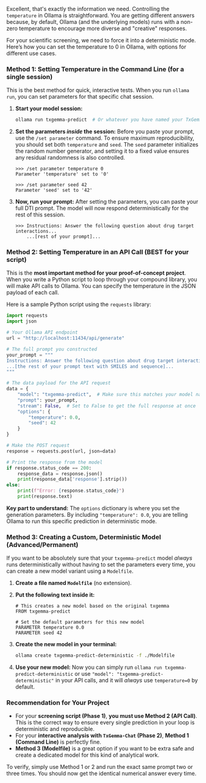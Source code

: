 Excellent, that's exactly the information we need. Controlling the `temperature` in Ollama is straightforward. You are getting different answers because, by default, Ollama (and the underlying models) runs with a non-zero temperature to encourage more diverse and "creative" responses.

For your scientific screening, we need to force it into a deterministic mode. Here’s how you can set the temperature to 0 in Ollama, with options for different use cases.

### Method 1: Setting Temperature in the Command Line (for a single session)

This is the best method for quick, interactive tests. When you run `ollama run`, you can set parameters for that specific chat session.

1.  **Start your model session:**
    ```bash
    ollama run txgemma-predict  # Or whatever you have named your TxGemma model
    ```

2.  **Set the parameters *inside* the session:**
    Before you paste your prompt, use the `/set parameter` command. To ensure maximum reproducibility, you should set both `temperature` and `seed`. The `seed` parameter initializes the random number generator, and setting it to a fixed value ensures any residual randomness is also controlled.

    ```
    >>> /set parameter temperature 0
    Parameter 'temperature' set to '0'
    
    >>> /set parameter seed 42
    Parameter 'seed' set to '42'
    ```

3.  **Now, run your prompt:**
    After setting the parameters, you can paste your full DTI prompt. The model will now respond deterministically for the rest of this session.

    ```
    >>> Instructions: Answer the following question about drug target interactions...
        ...[rest of your prompt]...
    ```

### Method 2: Setting Temperature in an API Call (BEST for your script)

This is the **most important method for your proof-of-concept project**. When you write a Python script to loop through your compound library, you will make API calls to Ollama. You can specify the temperature in the JSON payload of each call.

Here is a sample Python script using the `requests` library:

```python
import requests
import json

# Your Ollama API endpoint
url = "http://localhost:11434/api/generate"

# The full prompt you constructed
your_prompt = """
Instructions: Answer the following question about drug target interactions.
...[the rest of your prompt text with SMILES and sequence]...
"""

# The data payload for the API request
data = {
    "model": "txgemma-predict",  # Make sure this matches your model name
    "prompt": your_prompt,
    "stream": False,  # Set to False to get the full response at once
    "options": {
        "temperature": 0.0,
        "seed": 42
    }
}

# Make the POST request
response = requests.post(url, json=data)

# Print the response from the model
if response.status_code == 200:
    response_data = response.json()
    print(response_data['response'].strip())
else:
    print(f"Error: {response.status_code}")
    print(response.text)
```

**Key part to understand:** The `options` dictionary is where you set the generation parameters. By including `"temperature": 0.0`, you are telling Ollama to run this specific prediction in deterministic mode.

### Method 3: Creating a Custom, Deterministic Model (Advanced/Permanent)

If you want to be absolutely sure that your `txgemma-predict` model *always* runs deterministically without having to set the parameters every time, you can create a new model variant using a `Modelfile`.

1.  **Create a file named `Modelfile`** (no extension).
2.  **Put the following text inside it:**

    ```Modelfile
    # This creates a new model based on the original txgemma
    FROM txgemma-predict

    # Set the default parameters for this new model
    PARAMETER temperature 0.0
    PARAMETER seed 42
    ```

3.  **Create the new model in your terminal:**
    ```bash
    ollama create txgemma-predict-deterministic -f ./Modelfile
    ```

4.  **Use your new model:**
    Now you can simply run `ollama run txgemma-predict-deterministic` or use `"model": "txgemma-predict-deterministic"` in your API calls, and it will *always* use `temperature=0` by default.

### Recommendation for Your Project

*   For your **screening script (Phase 1)**, **you must use Method 2 (API Call)**. This is the correct way to ensure every single prediction in your loop is deterministic and reproducible.
*   For your **interactive analysis with `TxGemma-Chat` (Phase 2)**, **Method 1 (Command Line)** is perfectly fine.
*   **Method 3 (Modelfile)** is a great option if you want to be extra safe and create a dedicated model for this kind of analytical work.

To verify, simply use Method 1 or 2 and run the exact same prompt two or three times. You should now get the identical numerical answer every time.